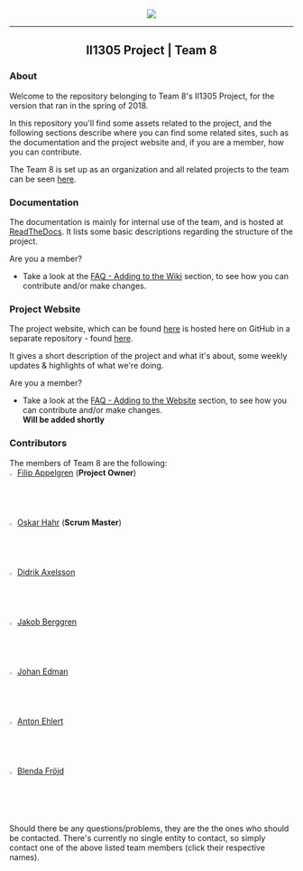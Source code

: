<div align="center"><img src="https://team-eight.github.io/assets/img/logo.png">
<hr>
  <h2> II1305 Project | Team 8 </h2>
</div>  


### About
Welcome to the repository belonging to Team 8's II1305 Project, for the version that ran in the spring of 2018.

In this repository you'll find some assets related to the project, and the following sections describe where you
can find some related sites, such as the documentation and the project website and, if you are a member, how you can contribute.

The Team 8 is set up as an organization and all related projects to the team can be seen [here](https://github.com/Team-Eight).

### Documentation
The documentation is mainly for internal use of the team, and is hosted at [ReadTheDocs](http://sthlm-commuter.readthedocs.io/).
It lists some basic descriptions regarding the structure of the project.

Are you a member?
- Take a look at the [FAQ - Adding to the Wiki](http://sthlm-commuter.readthedocs.io/FAQ.html#adding-to-the-wiki) section, to see how you can contribute and/or make changes.

### Project Website
The project website, which can be found [here](https://team-eight.github.io/) is hosted here on GitHub in a separate repository - found [here](https://github.com/Team-Eight/team-eight.github.io). 

It gives a short description of the project and what it's about, some weekly updates & highlights of what we're doing.

Are you a member?
- Take a look at the [FAQ - Adding to the Website](http://sthlm-commuter.readthedocs.io/FAQ.html) section, to see how you can contribute and/or make changes. <br> **Will be added shortly**


### Contributors
The members of Team 8 are the following: <br>
<img src="https://use.fontawesome.com/releases/v5.0.10/svgs/solid/user-circle.svg" alt="Project Owner" width="2%">
<a href="mailto:filipap@kth.se?subject=[II1305] STHLM-Commute"> Filip Appelgren</a> (**Project Owner**) <br>
<img src="https://use.fontawesome.com/releases/v5.0.10/svgs/solid/user-secret.svg" alt="Scrum Master" width="2%">
<a href="mailto:ohahr@kth.se?subject=[II1305] STHLM-Commute"> Oskar Hahr</a> (**Scrum Master**) <br>
<img src="https://use.fontawesome.com/releases/v5.0.10/svgs/solid/user.svg" alt="Team Member" width="2%">
<a href="mailto:didrika@kth.se?subject=[II1305] STHLM-Commute"> Didrik Axelsson</a> <br>
<img src="https://use.fontawesome.com/releases/v5.0.10/svgs/solid/user.svg" alt="Team Member" width="2%">
<a href="mailto:jaberggr@kth.se?subject=[II1305] STHLM-Commute"> Jakob Berggren</a> <br>
<img src="https://use.fontawesome.com/releases/v5.0.10/svgs/solid/user.svg" alt="Team Member" width="2%">
<a href="mailto:jedma@kth.se?subject=[II1305] STHLM-Commute"> Johan Edman</a><br>
<img src="https://use.fontawesome.com/releases/v5.0.10/svgs/solid/user.svg" alt="Team Member" width="2%">
<a href="mailto:aehlert@kth.se?subject=[II1305] STHLM-Commute"> Anton Ehlert</a> <br>
<img src="https://use.fontawesome.com/releases/v5.0.10/svgs/solid/user.svg" alt="Team Member" width="2%">
<a href="mailto:blendaf@kth.se?subject=[II1305] STHLM-Commute"> Blenda Fröjd</a> <br>

Should there be any questions/problems, they are the the ones who should be contacted.
There's currently no single entity to contact, so simply contact one of the above listed team members (click their respective names).
